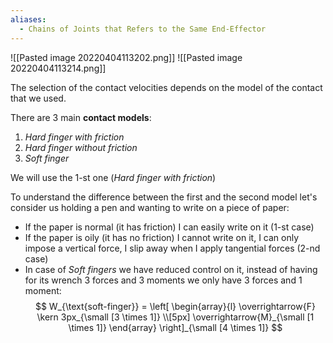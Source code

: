 ```yaml
---
aliases:
  - Chains of Joints that Refers to the Same End-Effector
---
```


![[Pasted image 20220404113202.png]]
![[Pasted image 20220404113214.png]]

The selection of the contact velocities depends on the model of the contact that we used.

There are 3 main **contact models**:
1. *Hard finger with friction*
2. *Hard finger without friction*
3. *Soft finger*

We will use the 1-st one (*Hard finger with friction*)

To understand the difference between the first and the second model let's consider us holding a pen and wanting to write on a piece of paper:
- If the paper is normal (it has friction) I can easily write on it (1-st case)
- If the paper is oily (it has no friction) I cannot write on it, I can only impose a vertical force, I slip away when I apply tangential forces (2-nd case)
- In case of *Soft fingers* we have reduced control on it, instead of having for its wrench 3 forces and 3 moments we only have 3 forces and 1 moment:$$ W_{\text{soft-finger}} =  \left[ \begin{array}{l} \overrightarrow{F} \kern 3px_{\small [3 \times 1]} \\[5px] \overrightarrow{M}_{\small [1 \times 1]} \end{array} \right]_{\small [4 \times 1]} $$
